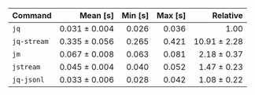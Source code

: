 | Command | Mean [s] | Min [s] | Max [s] | Relative |
|:---|---:|---:|---:|---:|
| `jq` | 0.031 ± 0.004 | 0.026 | 0.036 | 1.00 |
| `jq-stream` | 0.335 ± 0.056 | 0.265 | 0.421 | 10.91 ± 2.28 |
| `jm` | 0.067 ± 0.008 | 0.063 | 0.081 | 2.18 ± 0.37 |
| `jstream` | 0.045 ± 0.004 | 0.040 | 0.052 | 1.47 ± 0.23 |
| `jq-jsonl` | 0.033 ± 0.006 | 0.028 | 0.042 | 1.08 ± 0.22 |
